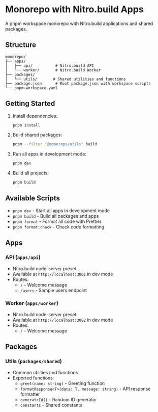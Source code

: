 # Monorepo with Nitro.build Apps

A pnpm workspace monorepo with Nitro.build applications and shared packages.

## Structure

```
monorepo/
├── apps/
│   ├── api/          # Nitro.build API
│   └── worker/       # Nitro.build Worker
├── packages/
│   └── utils/       # Shared utilities and functions
├── package.json      # Root package.json with workspace scripts
└── pnpm-workspace.yaml
```

## Getting Started

1. Install dependencies:

   ```bash
   pnpm install
   ```

2. Build shared packages:

   ```bash
   pnpm --filter "@monorepo/utils" build
   ```

3. Run all apps in development mode:

   ```bash
   pnpm dev
   ```

4. Build all projects:

   ```bash
   pnpm build
   ```

## Available Scripts

- `pnpm dev` - Start all apps in development mode
- `pnpm build` - Build all packages and apps
- `pnpm format` - Format all code with Prettier
- `pnpm format:check` - Check code formatting

## Apps

### API (`apps/api`)

- Nitro.build node-server preset
- Available at `http://localhost:3001` in dev mode
- Routes:
  - `/` - Welcome message
  - `/users` - Sample users endpoint

### Worker (`apps/worker`)

- Nitro.build node-server preset
- Available at `http://localhost:3002` in dev mode
- Routes:
  - `/` - Welcome message

## Packages

### Utils (`packages/shared`)

- Common utilities and functions
- Exported functions:
  - `greet(name: string)` - Greeting function
  - `formatResponse<T>(data: T, message: string)` - API response formatter
  - `generateId()` - Random ID generator
  - `constants` - Shared constants
